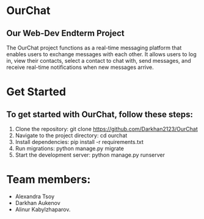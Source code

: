 # OurChat
## Our Web-Dev Endterm Project #

The OurChat project functions as a real-time messaging platform that enables users to exchange messages with each other. It allows users to log in, view their contacts, select a contact to chat with, send messages, and receive real-time notifications when new messages arrive.

# Get Started
## To get started with OurChat, follow these steps:

1. Clone the repository: git clone https://github.com/Darkhan2123/OurChat
2. Navigate to the project directory: cd ourchat
3. Install dependencies: pip install -r requirements.txt
4. Run migrations: python manage.py migrate
5. Start the development server: python manage.py runserver

# Team members:  
- Alexandra Tsoy
- Darkhan Aukenov
- Alinur Kabylzhaparov.
